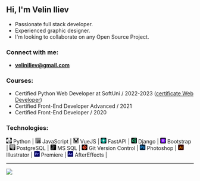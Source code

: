 [//]: # (<img src="./logos/github-newheader2.png" alt="Python">)

## Hi, I'm Velin Iliev

- Passionate full stack developer.
- Experienced graphic designer.
- I'm looking to collaborate on any Open Source Project.

### Connect with me:

- **veliniliev@gmail.com**

### Courses:

[//]: # (- Currently, studying Python Full Stack Developer at SoftUni ... [see my progress])
- Certified Python Web Developer at SoftUni / 2022-2023 ([certificate Web Developer])
- Certified Front-End Developer Advanced / 2021
- Certified Front-End Developer / 2020

### Technologies:
<p>
    <img src="./logos/Python-logo-notext.svg" alt="Python" width="15" height="15">
    <span>Python</span> | 
    <img src="./logos/Javascript_badge.svg" alt="JavaScript" width="15" height="15">
    <span>JavaScript</span> |
    <img src="./logos/vuejs.svg" alt="VueJS" width="15" height="15">
    <span>VueJS</span> |
    <img src="./logos/fastapi.svg" alt="FastAPI" width="15" height="15">
    <span>FastAPI</span> |
    <img src="./logos/django.svg" alt="Django" width="15" height="15">
    <span>Django</span> |
    <img src="./logos/bootstrap.svg" alt="Bootstrap" width="15" height="15">
    <span>Bootstrap</span> |
    <img src="./logos/Postgresql.svg" alt="PostgreSQL" width="15" height="15">
    <span>PostgreSQL</span> |
    <img src="./logos/mssql.svg" alt="MSSQL" width="15" height="15">
    <span>MS SQL</span> |
    <img src="./logos/git.svg" alt="Git Version Control" width="15" height="15">
    <span>Git Version Control</span> |
    <img src="./logos/photoshop.svg" alt="Photoshop" width="15" height="15">
    <span>Photoshop</span> |
    <img src="./logos/illustrator.svg" alt="Illustrator" width="15" height="15">
    <span>Illustrator</span> |
    <img src="./logos/premiere.svg" alt="Premiere" width="15" height="15">
    <span>Premiere</span> |
    <img src="./logos/afterEffects.svg" alt="AfterEffects" width="15" height="15">
    <span>AfterEffects</span> |
</p>

<hr>

<img height="160" src="https://github-readme-stats-git-masterrstaa-rickstaa.vercel.app/api/top-langs/?username=VelinIliev&layout=compact&text_color=FFFFFF&bg_color=09131B&hide_border=true" />

[see my progress]:https://github.com/VelinIliev/SoftUni-Python-Full-Stack-Developer-progress

[certificate Web Developer]: https://softuni.bg/certificates/details/191128/8aab45c5